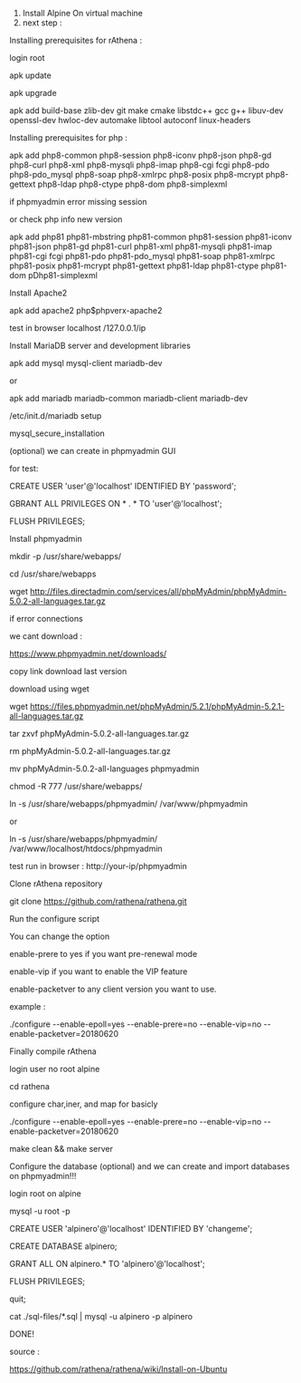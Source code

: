1. Install Alpine On virtual machine
2. next step :

Installing prerequisites for rAthena :

login root

apk update

apk upgrade

apk add build-base zlib-dev git make cmake libstdc++ gcc g++ libuv-dev openssl-dev hwloc-dev automake libtool autoconf linux-headers

Installing prerequisites for php :

apk add php8-common php8-session php8-iconv php8-json php8-gd php8-curl php8-xml php8-mysqli php8-imap php8-cgi fcgi php8-pdo php8-pdo_mysql php8-soap php8-xmlrpc php8-posix php8-mcrypt php8-gettext php8-ldap php8-ctype php8-dom php8-simplexml

if phpmyadmin error missing session

or check php info new version 

apk add php81 php81-mbstring php81-common php81-session php81-iconv php81-json php81-gd php81-curl php81-xml php81-mysqli php81-imap php81-cgi fcgi php81-pdo php81-pdo_mysql php81-soap php81-xmlrpc php81-posix php81-mcrypt php81-gettext php81-ldap php81-ctype php81-dom pDhp81-simplexml


Install Apache2

apk add apache2 php$phpverx-apache2

test in browser localhost /127.0.0.1/ip

Install MariaDB server and development libraries

apk add mysql mysql-client mariadb-dev

or

apk add mariadb mariadb-common mariadb-client mariadb-dev

/etc/init.d/mariadb setup

mysql_secure_installation

(optional) we can create in phpmyadmin GUI

for test:

CREATE USER 'user'@'localhost' IDENTIFIED BY 'password';

GBRANT ALL PRIVILEGES ON * . * TO 'user'@'localhost';

FLUSH PRIVILEGES;

Install phpmyadmin

mkdir -p /usr/share/webapps/

cd /usr/share/webapps

wget http://files.directadmin.com/services/all/phpMyAdmin/phpMyAdmin-5.0.2-all-languages.tar.gz

if error connections

we cant download :

https://www.phpmyadmin.net/downloads/

copy link download last version

download using wget

wget https://files.phpmyadmin.net/phpMyAdmin/5.2.1/phpMyAdmin-5.2.1-all-languages.tar.gz

tar zxvf phpMyAdmin-5.0.2-all-languages.tar.gz

rm phpMyAdmin-5.0.2-all-languages.tar.gz 

mv phpMyAdmin-5.0.2-all-languages phpmyadmin

chmod -R 777 /usr/share/webapps/

ln -s /usr/share/webapps/phpmyadmin/ /var/www/phpmyadmin

or

ln -s /usr/share/webapps/phpmyadmin/ /var/www/localhost/htdocs/phpmyadmin

test run in browser : http://your-ip/phpmyadmin

Clone rAthena repository

git clone https://github.com/rathena/rathena.git

Run the configure script

You can change the option

enable-prere to yes if you want pre-renewal mode

enable-vip if you want to enable the VIP feature

enable-packetver to any client version you want to use.

example :

./configure --enable-epoll=yes --enable-prere=no --enable-vip=no --enable-packetver=20180620

Finally compile rAthena

login user no root alpine

cd rathena

configure char,iner, and map for basicly

./configure --enable-epoll=yes --enable-prere=no --enable-vip=no --enable-packetver=20180620

make clean && make server

Configure the database (optional) and we can create and import databases on phpmyadmin!!!

login root on alpine

mysql -u root -p

CREATE USER 'alpinero'@'localhost' IDENTIFIED BY 'changeme';

CREATE DATABASE alpinero;

GRANT ALL ON alpinero.* TO 'alpinero'@'localhost';

FLUSH PRIVILEGES;

quit;

cat ./sql-files/*.sql | mysql -u alpinero -p alpinero

DONE!

source :

https://github.com/rathena/rathena/wiki/Install-on-Ubuntu
